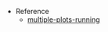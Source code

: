 - Reference
  - [multiple-plots-running](https://community.plotly.com/t/multiple-plots-running-on-frames/8235/3)

